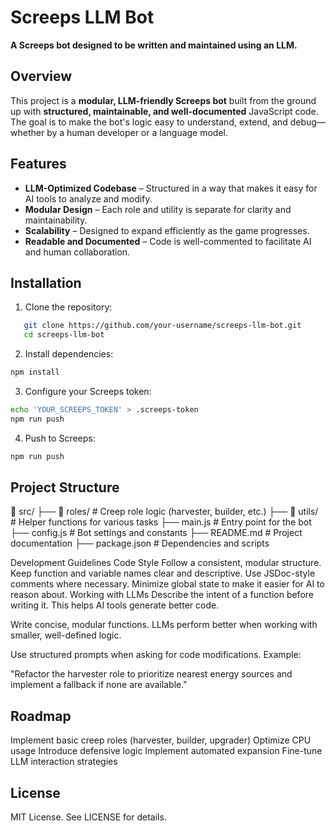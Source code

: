 # Screeps LLM Bot

**A Screeps bot designed to be written and maintained using an LLM.**

## Overview

This project is a **modular, LLM-friendly Screeps bot** built from the ground up with **structured, maintainable, and well-documented** JavaScript code. The goal is to make the bot's logic easy to understand, extend, and debug—whether by a human developer or a language model.

## Features

- **LLM-Optimized Codebase** – Structured in a way that makes it easy for AI tools to analyze and modify.
- **Modular Design** – Each role and utility is separate for clarity and maintainability.
- **Scalability** – Designed to expand efficiently as the game progresses.
- **Readable and Documented** – Code is well-commented to facilitate AI and human collaboration.

## Installation

1. Clone the repository:

```bash
   git clone https://github.com/your-username/screeps-llm-bot.git
   cd screeps-llm-bot
```

2. Install dependencies:
```bash
npm install
```

3. Configure your Screeps token:
```bash
echo 'YOUR_SCREEPS_TOKEN' > .screeps-token
npm run push
```

4. Push to Screeps:
```bash
npm run push
```

## Project Structure
📂 src/
 ├── 📂 roles/            # Creep role logic (harvester, builder, etc.)
 ├── 📂 utils/            # Helper functions for various tasks
 ├── main.js              # Entry point for the bot
 ├── config.js            # Bot settings and constants
 ├── README.md            # Project documentation
 ├── package.json         # Dependencies and scripts

Development Guidelines
Code Style
Follow a consistent, modular structure.
Keep function and variable names clear and descriptive.
Use JSDoc-style comments where necessary.
Minimize global state to make it easier for AI to reason about.
Working with LLMs
Describe the intent of a function before writing it. This helps AI tools generate better code.

Write concise, modular functions. LLMs perform better when working with smaller, well-defined logic.

Use structured prompts when asking for code modifications. Example:

"Refactor the harvester role to prioritize nearest energy sources and implement a fallback if none are available."

## Roadmap
 Implement basic creep roles (harvester, builder, upgrader)
 Optimize CPU usage
 Introduce defensive logic
 Implement automated expansion
 Fine-tune LLM interaction strategies

## License
MIT License. See LICENSE for details.
